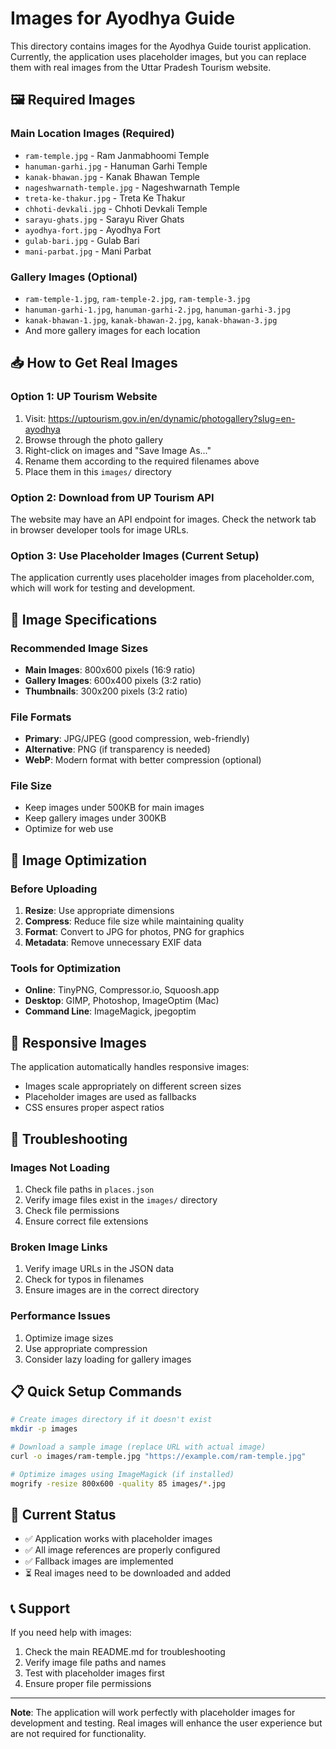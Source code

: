 # Images for Ayodhya Guide

This directory contains images for the Ayodhya Guide tourist application. Currently, the application uses placeholder images, but you can replace them with real images from the Uttar Pradesh Tourism website.

## 🖼️ Required Images

### Main Location Images (Required)
- `ram-temple.jpg` - Ram Janmabhoomi Temple
- `hanuman-garhi.jpg` - Hanuman Garhi Temple
- `kanak-bhawan.jpg` - Kanak Bhawan Temple
- `nageshwarnath-temple.jpg` - Nageshwarnath Temple
- `treta-ke-thakur.jpg` - Treta Ke Thakur
- `chhoti-devkali.jpg` - Chhoti Devkali Temple
- `sarayu-ghats.jpg` - Sarayu River Ghats
- `ayodhya-fort.jpg` - Ayodhya Fort
- `gulab-bari.jpg` - Gulab Bari
- `mani-parbat.jpg` - Mani Parbat

### Gallery Images (Optional)
- `ram-temple-1.jpg`, `ram-temple-2.jpg`, `ram-temple-3.jpg`
- `hanuman-garhi-1.jpg`, `hanuman-garhi-2.jpg`, `hanuman-garhi-3.jpg`
- `kanak-bhawan-1.jpg`, `kanak-bhawan-2.jpg`, `kanak-bhawan-3.jpg`
- And more gallery images for each location

## 📥 How to Get Real Images

### Option 1: UP Tourism Website
1. Visit: https://uptourism.gov.in/en/dynamic/photogallery?slug=en-ayodhya
2. Browse through the photo gallery
3. Right-click on images and "Save Image As..."
4. Rename them according to the required filenames above
5. Place them in this `images/` directory

### Option 2: Download from UP Tourism API
The website may have an API endpoint for images. Check the network tab in browser developer tools for image URLs.

### Option 3: Use Placeholder Images (Current Setup)
The application currently uses placeholder images from placeholder.com, which will work for testing and development.

## 🎯 Image Specifications

### Recommended Image Sizes
- **Main Images**: 800x600 pixels (16:9 ratio)
- **Gallery Images**: 600x400 pixels (3:2 ratio)
- **Thumbnails**: 300x200 pixels (3:2 ratio)

### File Formats
- **Primary**: JPG/JPEG (good compression, web-friendly)
- **Alternative**: PNG (if transparency is needed)
- **WebP**: Modern format with better compression (optional)

### File Size
- Keep images under 500KB for main images
- Keep gallery images under 300KB
- Optimize for web use

## 🔧 Image Optimization

### Before Uploading
1. **Resize**: Use appropriate dimensions
2. **Compress**: Reduce file size while maintaining quality
3. **Format**: Convert to JPG for photos, PNG for graphics
4. **Metadata**: Remove unnecessary EXIF data

### Tools for Optimization
- **Online**: TinyPNG, Compressor.io, Squoosh.app
- **Desktop**: GIMP, Photoshop, ImageOptim (Mac)
- **Command Line**: ImageMagick, jpegoptim

## 📱 Responsive Images

The application automatically handles responsive images:
- Images scale appropriately on different screen sizes
- Placeholder images are used as fallbacks
- CSS ensures proper aspect ratios

## 🚨 Troubleshooting

### Images Not Loading
1. Check file paths in `places.json`
2. Verify image files exist in the `images/` directory
3. Check file permissions
4. Ensure correct file extensions

### Broken Image Links
1. Verify image URLs in the JSON data
2. Check for typos in filenames
3. Ensure images are in the correct directory

### Performance Issues
1. Optimize image sizes
2. Use appropriate compression
3. Consider lazy loading for gallery images

## 📋 Quick Setup Commands

```bash
# Create images directory if it doesn't exist
mkdir -p images

# Download a sample image (replace URL with actual image)
curl -o images/ram-temple.jpg "https://example.com/ram-temple.jpg"

# Optimize images using ImageMagick (if installed)
mogrify -resize 800x600 -quality 85 images/*.jpg
```

## 🌟 Current Status

- ✅ Application works with placeholder images
- ✅ All image references are properly configured
- ✅ Fallback images are implemented
- ⏳ Real images need to be downloaded and added

## 📞 Support

If you need help with images:
1. Check the main README.md for troubleshooting
2. Verify image file paths and names
3. Test with placeholder images first
4. Ensure proper file permissions

---

**Note**: The application will work perfectly with placeholder images for development and testing. Real images will enhance the user experience but are not required for functionality.
